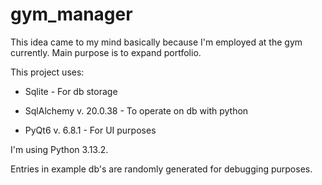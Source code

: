 # gym_manager
This idea came to my mind basically because I'm employed at the gym currently.
Main purpose is to expand portfolio.

This project uses:

- Sqlite - For db storage

- SqlAlchemy v. 20.0.38 - To operate on db with python

- PyQt6 v. 6.8.1 - For UI purposes

I'm using Python 3.13.2.



Entries in example db's are randomly generated for debugging purposes.
#
